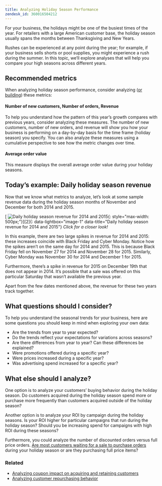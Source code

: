 ```yaml
---
title: Analyzing Holiday Season Performance
zendesk_id: 360016504212
---
```


For your business, the holidays might be one of the busiest times of the year. For retailers with a large American customer base, the holiday season usually spans the months between Thanksgiving and New Years.

Rushes can be experienced at any point during the year; for example, if your business sells shorts or pool supplies, you might experience a rush during the summer. In this topic, we’ll explore analyses that will help you compare your high seasons across different years.

## Recommended metrics

When analyzing holiday season performance, consider analyzing ([or building](../data-user/reports/ess-manage-data-metrics.md)) these metrics:

#### Number of new customers, Number of orders, Revenue

To help you understand how the pattern of this year’s growth compares with previous years, consider analyzing these measures. The number of new customers, number of new orders, and revenue will show you how your business is performing on a day-by-day basis for the time frame (holiday season) you specify. You can also analyze these measures using a cumulative perspective to see how the metric changes over time.

#### Average order value

This measure displays the overall average order value during your holiday seasons.

## Today’s example: Daily holiday season revenue

Now that we know what metrics to analyze, let’s look at some sample revenue data during the holiday season months of November and December for both 2014 and 2015.

[ ![Daily holiday season revenue for 2014 and 2015](../assets/Analyzing_holiday_season.png){: style="max-width: 500px;"}][2]{: data-lightbox="image-1" data-title="Daily holiday season revenue for 2014 and 2015"}
*Click for a closer look!*

In this example, there are two large spikes in revenue for 2014 and 2015: these increases coincide with Black Friday and Cyber Monday. Notice how the spikes aren’t on the same day for 2014 and 2015. This is because Black Friday fell on November 27 for 2014 and November 28 for 2015. Similarly, Cyber Monday was November 30 for 2014 and December 1 for 2015.

Furthermore, there’s a spike in revenue for 2015 on December 19th that does not appear in 2014. It’s possible that a sale was offered on this particular Saturday that wasn’t available the previous year.

Apart from the few dates mentioned above, the revenue for these two years track together.

## What questions should I consider?

To help you understand the seasonal trends for your business, here are some questions you should keep in mind when exploring your own data:

* Are the trends from year to year expected?
* Do the trends reflect your expectations for variations across seasons?
* Are there differences from year to year? Can these differences be explained?
* Were promotions offered during a specific year?
* Were prices increased during a specific year?
* Was advertising spend increased for a specific year?

## What else should I analyze?

One option is to analyze your customers’ buying behavior during the holiday season. Do customers acquired during the holiday season spend more or purchase more frequently than customers acquired outside of the holiday season?

Another option is to analyze your ROI by campaign during the holiday seasons. Is your ROI higher for particular campaigns that run during the holiday season? Should you be increasing spend for campaigns with high ROI during these seasons?

Furthermore, you could analyze the number of discounted orders versus full price orders. [Are most customers waiting for a sale to purchase orders](../data-analyst/analysis/coupon-usage.md) during your holiday season or are they purchasing full price items?

### Related

* [Analyzing coupon impact on acquiring and retaining customers](../data-analyst/analysis/coupon-impact.md)
* [Analyzing customer repurchasing behavior](../data-analyst/analysis/repurchase-behavior.md)
